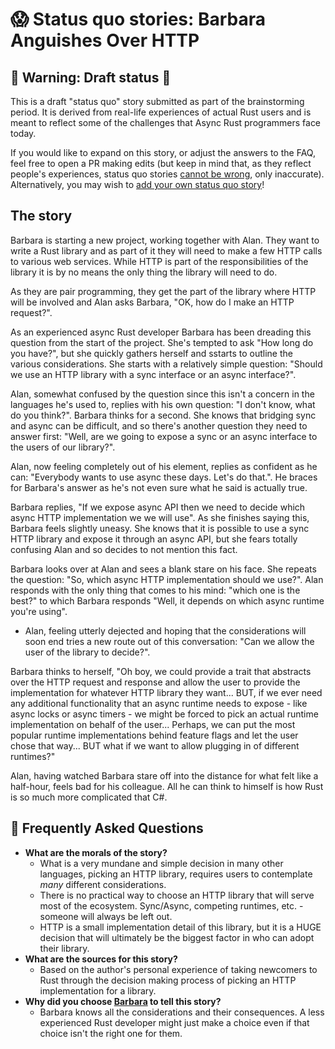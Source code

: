 # 😱 Status quo stories: Barbara Anguishes Over HTTP

## 🚧 Warning: Draft status 🚧

This is a draft "status quo" story submitted as part of the brainstorming period. It is derived from real-life experiences of actual Rust users and is meant to reflect some of the challenges that Async Rust programmers face today. 

If you would like to expand on this story, or adjust the answers to the FAQ, feel free to open a PR making edits (but keep in mind that, as they reflect people's experiences, status quo stories [cannot be wrong], only inaccurate). Alternatively, you may wish to [add your own status quo story][htvsq]!

## The story

Barbara is starting a new project, working together with Alan. They want to write a Rust library and as part of it they will need to make a few HTTP calls to various web services. While HTTP is part of the responsibilities of the library it is by no means the only thing the library will need to do.

As they are pair programming, they get the part of the library where HTTP will be involved and Alan asks Barbara, "OK, how do I make an HTTP request?".

As an experienced async Rust developer Barbara has been dreading this question from the start of the project. She's tempted to ask "How long do you have?", but she quickly gathers herself and sstarts to outline the various considerations. She starts with a relatively simple question: "Should we use an HTTP library with a sync interface or an async interface?".

Alan, somewhat confused by the question since this isn't a concern in the languages he's used to, replies with his own question: "I don't know, what do you think?". Barbara thinks for a second. She knows that bridging sync and async can be difficult, and so there's another question they need to answer first: "Well, are we going to expose a sync or an async interface to the users of our library?".

Alan, now feeling completely out of his element, replies as confident as he can: "Everybody wants to use async these days. Let's do that.". He braces for Barbara's answer as he's not even sure what he said is actually true.

Barbara replies, "If we expose async API then we need to decide which async HTTP implementation we we will use". As she finishes saying this, Barbara feels slightly uneasy. She knows that it is possible to use a sync HTTP library and expose it through an async API, but she fears totally confusing Alan and so decides to not mention this fact.

Barbara looks over at Alan and sees a blank stare on his face. She repeats the question: "So, which async HTTP implementation should we use?". Alan responds with the only thing that comes to his mind: "which one is the best?" to which Barbara responds "Well, it depends on which async runtime you're using". 

* Alan, feeling utterly dejected and hoping that the considerations will soon end tries a new route out of this conversation: "Can we allow the user of the library to decide?". 

Barbara thinks to herself, "Oh boy, we could provide a trait that abstracts over the HTTP request and response and allow the user to provide the implementation for whatever HTTP library they want... BUT, if we ever need any additional functionality that an async runtime needs to expose - like async locks or async timers - we might be forced to pick an actual runtime implementation on behalf of the user... Perhaps, we can put the most popular runtime implementations behind feature flags and let the user chose that way... BUT what if we want to allow plugging in of different runtimes?"

Alan, having watched Barbara stare off into the distance for what felt like a half-hour, feels bad for his colleague. All he can think to himself is how Rust is so much more complicated that C#.

## 🤔 Frequently Asked Questions

* **What are the morals of the story?**
    * What is a very mundane and simple decision in many other languages, picking an HTTP library, requires users to contemplate *many* different considerations.
    * There is no practical way to choose an HTTP library that will serve most of the ecosystem. Sync/Async, competing runtimes, etc. - someone will always be left out.
    * HTTP is a small implementation detail of this library, but it is a HUGE decision that will ultimately be the biggest factor in who can adopt their library.
* **What are the sources for this story?**
    * Based on the author's personal experience of taking newcomers to Rust through the decision making process of picking an HTTP implementation for a library.
* **Why did you choose [Barbara][] to tell this story?**
    * Barbara knows all the considerations and their consequences. A less experienced Rust developer might just make a choice even if that choice isn't the right one for them.

[Alan]: ../characters/alan.md
[Grace]: ../characters/grace.md
[Niklaus]: ../characters/niklaus.md
[Barbara]: ../characters/barbara.md
[htvsq]: ../how_to_vision/status_quo.md
[cannot be wrong]: ../how_to_vision/comment.md#comment-to-understand-or-improve-not-to-negate-or-dissuade

